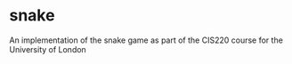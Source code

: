 snake
=====

An implementation of the snake game as part of the CIS220 course for the University of London
